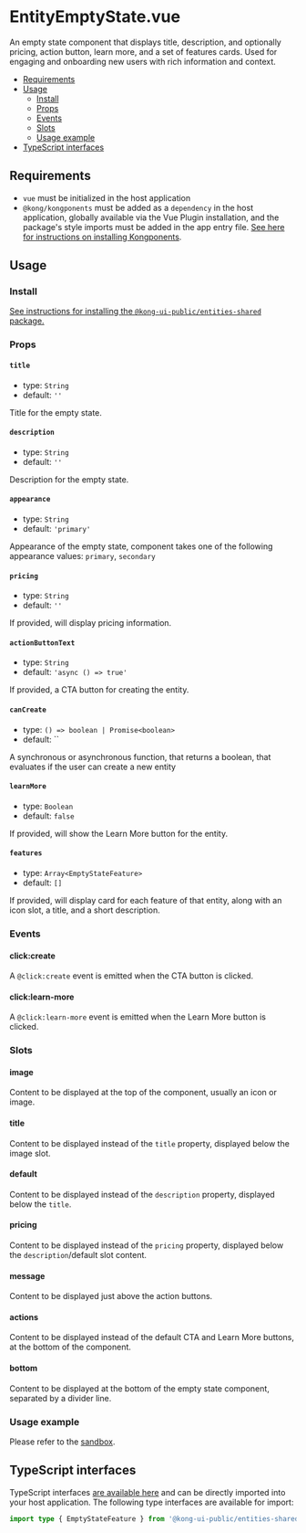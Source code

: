 # EntityEmptyState.vue

An empty state component that displays title, description, and optionally pricing, action button, learn more, and a set of features cards. Used for engaging and onboarding new users with rich information and context.

- [Requirements](#requirements)
- [Usage](#usage)
  - [Install](#install)
  - [Props](#props)
  - [Events](#events)
  - [Slots](#slots)
  - [Usage example](#usage-example)
- [TypeScript interfaces](#typescript-interfaces)

## Requirements

- `vue` must be initialized in the host application
- `@kong/kongponents` must be added as a `dependency` in the host application, globally available via the Vue Plugin installation, and the package's style imports must be added in the app entry file. [See here for instructions on installing Kongponents](https://kongponents.konghq.com/#globally-install-all-kongponents).

## Usage

### Install

[See instructions for installing the `@kong-ui-public/entities-shared` package.](../README.md#install)

### Props

#### `title`

- type: `String`
- default: `''`

Title for the empty state.

#### `description`

- type: `String`
- default: `''`

Description for the empty state.

#### `appearance`

- type: `String`
- default: `'primary'`

Appearance of the empty state, component takes one of the following appearance values: `primary`, `secondary`

#### `pricing`

- type: `String`
- default: `''`

If provided, will display pricing information.

#### `actionButtonText`

- type: `String`
- default: `'async () => true'`

If provided, a CTA button for creating the entity.

#### `canCreate`

- type: `() => boolean | Promise<boolean>`
- default: ``

A synchronous or asynchronous function, that returns a boolean, that evaluates if the user can create a new entity

#### `learnMore`

- type: `Boolean`
- default: `false`

If provided, will show the Learn More button for the entity.

#### `features`

- type: `Array<EmptyStateFeature>`
- default: `[]`

If provided, will display card for each feature of that entity, along with an icon slot, a title, and a short description.

### Events

#### click:create

A `@click:create` event is emitted when the CTA button is clicked.

#### click:learn-more

A `@click:learn-more` event is emitted when the Learn More button is clicked.

### Slots

#### image

Content to be displayed at the top of the component, usually an icon or image.

#### title

Content to be displayed instead of the `title` property, displayed below the image slot.

#### default

Content to be displayed instead of the `description` property, displayed below the `title`.

#### pricing

Content to be displayed instead of the `pricing` property, displayed below the `description`/default slot content.

#### message

Content to be displayed just above the action buttons.

#### actions

Content to be displayed instead of the default CTA and Learn More buttons, at the bottom of the component.

#### bottom

Content to be displayed at the bottom of the empty state component, separated by a divider line.

### Usage example

Please refer to the [sandbox](../src/components/entity-empty-state/EntityEmptyState.vue).

## TypeScript interfaces

TypeScript interfaces [are available here](https://github.com/Kong/public-ui-components/blob/main/packages/entities/entities-shared/src/types/entity-empty-state.ts) and can be directly imported into your host application. The following type interfaces are available for import:

```ts
import type { EmptyStateFeature } from '@kong-ui-public/entities-shared'
```
